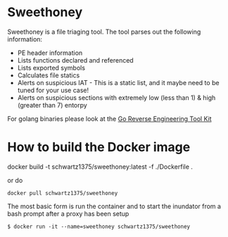 # Sweethoney
Sweethoney is a file triaging tool.  The tool parses out the following information:

* PE header information
* Lists functions declared and referenced
* Lists exported symbols
* Calculates file statics
* Alerts on suspicious IAT - This is a static list, and it maybe need to be tuned for your use case!
* Alerts on suspicious sections with extremely low (less than 1) & high (greater than 7) entorpy

For golang binaries please look at the [Go Reverse Engineering Tool Kit](https://go-re.tk/)

# How to build the Docker image
docker build -t schwartz1375/sweethoney:latest -f ./Dockerfile .

or do 

```
docker pull schwartz1375/sweethoney
```

The most basic form is run the container and to start the inundator from a bash prompt after a proxy has been setup

```
$ docker run -it --name=sweethoney schwartz1375/sweethoney
```
